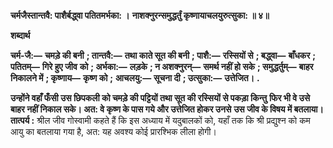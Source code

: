 **चर्मजैस्तान्तवै: पाशैर्बद्ध्वा पतितमर्भका: ।** **नाशक्नुरन्समुद्धर्तुं कृष्णायाचलयुरुत्सुका: ॥ ४॥** 

**शब्दार्थ** 

**चर्म-जै:—** **चमड़े की बनी** **; तान्तवै:—** **तथा काते सूत की बनी** **; पाशै:—** **रस्सियों से** **; बद्ध्वा—** **बाँधकर** **; पतितम्—** **गिरे हुए जीव** **को** **; अर्भका:—** **लड़के** **; न अशक्नुरन्—** **समर्थ नहीं हो सके** **; समुद्धर्तुम्—** **बाहर निकालने में** **; कृष्णाय—** **कृष्ण को** **;** **आचलयु:—** **सूचना दी** **; उत्सुका:—** **उत्तेजित।** **.** 

**उन्होंने वहाँ फँसी उस छिपकली को चमड़े की पट्टियों तथा सूत की रस्सियों से पकड़ा किन्तु** **फिर भी वे उसे बाहर नहीं निकाल सके। अत: वे कृष्ण के पास गये और उत्तेजित होकर उनसे** **उस जीव के विषय में बतलाया।** **तात्पर्य :** श्रील जीव गोस्वामी कहते हैं कि इस अध्याय में यदुबालकों को, यहाँ तक कि श्री प्रद्युश्न को कम आयु का बतलाया गया है, अत: यह अवश्य कोई प्रारश्भिक लीला होगी।  